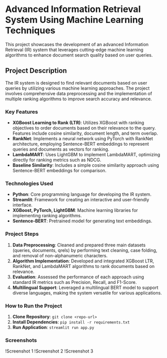 # Advanced Information Retrieval System Using Machine Learning Techniques

This project showcases the development of an advanced Information Retrieval (IR) system that leverages cutting-edge machine learning algorithms to enhance document search quality based on user queries.

## Project Description
The IR system is designed to find relevant documents based on user queries by utilizing various machine learning approaches. The project involves comprehensive data preprocessing and the implementation of multiple ranking algorithms to improve search accuracy and relevance.

### Key Features
- **XGBoost Learning to Rank (LTR)**: Utilizes XGBoost with ranking objectives to order documents based on their relevance to the query. Features include cosine similarity, document length, and term overlap.
- **RankNet**: Implements a neural network using PyTorch with RankNet architecture, employing Sentence-BERT embeddings to represent queries and documents as vectors for ranking.
- **LambdaMART**: Uses LightGBM to implement LambdaMART, optimizing directly for ranking metrics such as NDCG.
- **Baseline Similarity**: Includes a simple cosine similarity approach using Sentence-BERT embeddings for comparison.

### Technologies Used
- **Python**: Core programming language for developing the IR system.
- **Streamlit**: Framework for creating an interactive and user-friendly interface.
- **XGBoost, PyTorch, LightGBM**: Machine learning libraries for implementing ranking algorithms.
- **Sentence-BERT**: Pretrained model for generating text embeddings.

### Project Steps
1. **Data Preprocessing**: Cleaned and prepared three main datasets (queries, documents, qrels) by performing text cleaning, case folding, and removal of non-alphanumeric characters.
2. **Algorithm Implementation**: Developed and integrated XGBoost LTR, RankNet, and LambdaMART algorithms to rank documents based on relevance.
3. **Evaluation**: Assessed the performance of each approach using standard IR metrics such as Precision, Recall, and F1-Score.
4. **Multilingual Support**: Leveraged a multilingual BERT model to support diverse languages, making the system versatile for various applications.

### How to Run the Project
1. **Clone Repository**: `git clone <repo-url>`
2. **Install Dependencies**: `pip install -r requirements.txt`
3. **Run Application**: `streamlit run app.py`

### Screenshots
!Screenshot 1
!Screenshot 2
!Screenshot 3
